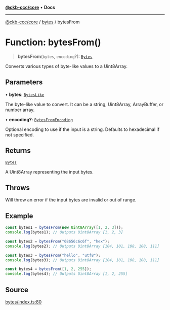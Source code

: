 [**@ckb-ccc/core**](README.md) • **Docs**

***

[@ckb-ccc/core](README.md) / [bytes](bytes.md) / bytesFrom

# Function: bytesFrom()

> **bytesFrom**(`bytes`, `encoding`?): [`Bytes`](bytes.Type.Bytes.md)

Converts various types of byte-like values to a Uint8Array.

## Parameters

• **bytes**: [`BytesLike`](bytes.Type.BytesLike.md)

The byte-like value to convert. It can be a string, Uint8Array, ArrayBuffer, or number array.

• **encoding?**: [`BytesFromEncoding`](bytes.advanced.Type.BytesFromEncoding.md)

Optional encoding to use if the input is a string. Defaults to hexadecimal if not specified.

## Returns

[`Bytes`](bytes.Type.Bytes.md)

A Uint8Array representing the input bytes.

## Throws

Will throw an error if the input bytes are invalid or out of range.

## Example

```typescript
const bytes1 = bytesFrom(new Uint8Array([1, 2, 3]));
console.log(bytes1); // Outputs Uint8Array [1, 2, 3]

const bytes2 = bytesFrom("68656c6c6f", "hex");
console.log(bytes2); // Outputs Uint8Array [104, 101, 108, 108, 111]

const bytes3 = bytesFrom("hello", "utf8");
console.log(bytes3); // Outputs Uint8Array [104, 101, 108, 108, 111]

const bytes4 = bytesFrom([1, 2, 255]);
console.log(bytes4); // Outputs Uint8Array [1, 2, 255]
```

## Source

[bytes/index.ts:80](https://github.com/SpectreMercury/ccc/blob/1b34760fdeb60ebebc0a7e641c12ef11dff1e7d0/packages/core/src/bytes/index.ts#L80)
